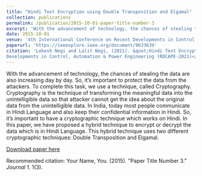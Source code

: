 ```yaml
---
title: "Hindi Text Encryption using Double Transposition and Elgamal"
collection: publications
permalink: /publication/2015-10-01-paper-title-number-3
excerpt: 'With the advancement of technology, the chances of stealing the data are also increasing day by day. So, it’s important to protect the data from the attackers. To complete this task, we use a technique, called Cryptography. Cryptography is the technique of transforming the meaningful data into the unintelligible data so that attacker cannot get the idea about the original data from the unintelligible data. In India, today most people communicate in Hindi Language and also keep their confidential information in Hindi. So, it’s important to have a cryptographic technique which works on Hindi. In this paper, we have proposed a hybrid technique to encrypt or decrypt the data which is in Hindi Language. This hybrid technique uses two different cryptographic techniques: Double Transposition and Elgamal.'
date: 2015-10-01
venue: '4th International Conference on Recent Developments in Control, Automation & Power Engineering (RDCAPE-2021)'
paperurl: 'https://ieeexplore.ieee.org/document/9633639'
citation: 'Lokesh Negi and Lalit Negi, (2021). &quot;Hindi Text Encryption using Double Transposition and Elgamal.&quot; <i>4th International Conference on Recent
Developments in Control, Automation & Power Engineering (RDCAPE-2021)</i>. 1(3).'
---
```

With the advancement of technology, the chances of stealing the data are also increasing day by day. So, it’s important to protect the data from the attackers. To complete this task, we use a technique, called Cryptography. Cryptography is the technique of transforming the meaningful data into the unintelligible data so that attacker cannot get the idea about the original data from the unintelligible data. In India, today most people communicate in Hindi Language and also keep their confidential information in Hindi. So, it’s important to have a cryptographic technique which works on Hindi. In this paper, we have proposed a hybrid technique to encrypt or decrypt the data which is in Hindi Language. This hybrid technique uses two different cryptographic techniques: Double Transposition and Elgamal.

[Download paper here](https://ieeexplore.ieee.org/document/9633639)

Recommended citation: Your Name, You. (2015). "Paper Title Number 3." <i>Journal 1</i>. 1(3).
